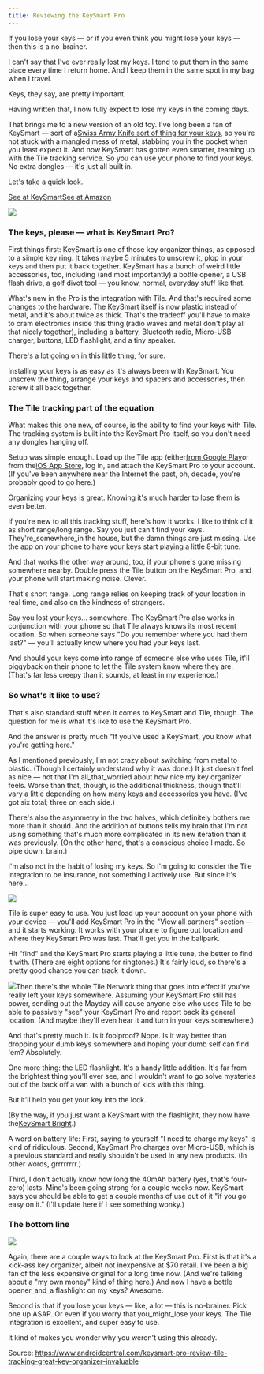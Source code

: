 ```yaml
---
title: Reviewing the KeySmart Pro 
---
```


If you lose your keys — or if you even think you might lose your keys — then this is a no-brainer.

I can't say that I've ever really lost my keys. I tend to put them in the same place every time I return home. And I keep them in the same spot in my bag when I travel.

Keys, they say, are pretty important.

Having written that, I now fully expect to lose my keys in the coming days.

That brings me to a new version of an old toy. I've long been a fan of KeySmart — sort of a[Swiss Army Knife sort of thing for your keys](https://www.amazon.com/KeySmart-Classic-Compact-Keychain-Organizer/dp/B00JOFJJ5Y?tag=androidcentralb-20&ascsubtag=UUacUdUnU62858), so you're not stuck with a mangled mess of metal, stabbing you in the pocket when you least expect it. And now KeySmart has gotten even smarter, teaming up with the Tile tracking service. So you can use your phone to find your keys. No extra dongles — it's just all built in.

Let's take a quick look.

[See at KeySmart](https://www.getkeysmart.com/?rfsn=768606.c2e93d)[See at Amazon](https://www.amazon.com/KeySmart-Compact-Holder-Light-Technology/dp/B074SD4FM9?tag=androidcentralb-20&ascsubtag=UUacUdUnU62858)

![](http://img0.tuicool.com/u2UjuiA.jpg!web)

### The keys, please — what is KeySmart Pro?

First things first: KeySmart is one of those key organizer things, as opposed to a simple key ring. It takes maybe 5 minutes to unscrew it, plop in your keys and then put it back together. KeySmart has a bunch of weird little accessories, too, including \(and most importantly\) a bottle opener, a USB flash drive, a golf divot tool — you know, normal, everyday stuff like that.

What's new in the Pro is the integration with Tile. And that's required some changes to the hardware. The KeySmart itself is now plastic instead of metal, and it's about twice as thick. That's the tradeoff you'll have to make to cram electronics inside this thing \(radio waves and metal don't play all that nicely together\), including a battery, Bluetooth radio, Micro-USB charger, buttons, LED flashlight, and a tiny speaker.

There's a lot going on in this little thing, for sure.

Installing your keys is as easy as it's always been with KeySmart. You unscrew the thing, arrange your keys and spacers and accessories, then screw it all back together.

### The Tile tracking part of the equation

What makes this one new, of course, is the ability to find your keys with Tile. The tracking system is built into the KeySmart Pro itself, so you don't need any dongles hanging off.

Setup was simple enough. Load up the Tile app \(either[from Google Play](https://play.google.com/store/apps/details?id=com.thetileapp.tile)or from the[iOS App Store](https://itunes.apple.com/us/app/tile-find-track-your-lost-phone-wallet-keys/id664939913?mt=8&at=10l3Vy&ct=UUacUdUnU62858), log in, and attach the KeySmart Pro to your account. \(If you've been anywhere near the Internet the past, oh, decade, you're probably good to go here.\)

Organizing your keys is great. Knowing it's much harder to lose them is even better.

If you're new to all this tracking stuff, here's how it works. I like to think of it as short range/long range. Say you just can't find your keys. They're_somewhere_in the house, but the damn things are just missing. Use the app on your phone to have your keys start playing a little 8-bit tune.

And that works the other way around, too, if your phone's gone missing somewhere nearby. Double press the Tile button on the KeySmart Pro, and your phone will start making noise. Clever.

That's short range. Long range relies on keeping track of your location in real time, and also on the kindness of strangers.

Say you lost your keys... somewhere. The KeySmart Pro also works in conjunction with your phone so that Tile always knows its most recent location. So when someone says "Do you remember where you had them last?" — you'll actually know where you had your keys last.

And should your keys come into range of someone else who uses Tile, it'll piggyback on their phone to let the Tile system know where they are. \(That's far less creepy than it sounds, at least in my experience.\)

### So what's it like to use?

That's also standard stuff when it comes to KeySmart and Tile, though. The question for me is what it's like to use the KeySmart Pro.

And the answer is pretty much "If you've used a KeySmart, you know what you're getting here."

As I mentioned previously, I'm not crazy about switching from metal to plastic. \(Though I certainly understand why it was done.\) It just doesn't feel as nice — not that I'm all_that_worried about how nice my key organizer feels. Worse than that, though, is the additional thickness, though that'll vary a little depending on how many keys and accessories you have. \(I've got six total; three on each side.\)

There's also the asymmetry in the two halves, which definitely bothers me more than it should. And the addition of buttons tells my brain that I'm not using something that's much more complicated in its new iteration than it was previously. \(On the other hand, that's a conscious choice I made. So pipe down, brain.\)

I'm also not in the habit of losing my keys. So I'm going to consider the Tile integration to be insurance, not something I actively use. But since it's here...

![](http://img2.tuicool.com/eIjmYrN.jpg!web)

Tile is super easy to use. You just load up your account on your phone with your device — you'll add KeySmart Pro in the "View all partners" section — and it starts working. It works with your phone to figure out location and where they KeySmart Pro was last. That'll get you in the ballpark.

Hit "find" and the KeySmart Pro starts playing a little tune, the better to find it with. \(There are eight options for ringtones.\) It's fairly loud, so there's a pretty good chance you can track it down.

![](http://img0.tuicool.com/RveA7re.gif)Then there's the whole Tile Network thing that goes into effect if you've really left your keys somewhere. Assuming your KeySmart Pro still has power, sending out the Mayday will cause anyone else who uses Tile to be able to passively "see" your KeySmart Pro and report back its general location. \(And maybe they'll even hear it and turn in your keys somewhere.\)

And that's pretty much it. Is it foolproof? Nope. Is it way better than dropping your dumb keys somewhere and hoping your dumb self can find 'em? Absolutely.

One more thing: the LED flashlight. It's a handy little addition. It's far from the brightest thing you'll ever see, and I wouldn't want to go solve mysteries out of the back off a van with a bunch of kids with this thing.

But it'll help you get your key into the lock.

\(By the way, if you just want a KeySmart with the flashlight, they now have the[KeySmart Bright](https://getkeysmart.com/products/keysmart-bright).\)

A word on battery life: First, saying to yourself "I need to charge my keys" is kind of ridiculous. Second, KeySmart Pro charges over Micro-USB, which is a previous standard and really shouldn't be used in any new products. \(In other words, grrrrrrrr.\)

Third, I don't actually know how long the 40mAh battery \(yes, that's four-zero\) lasts. Mine's been going strong for a couple weeks now. KeySmart says you should be able to get a couple months of use out of it "if you go easy on it." \(I'll update here if I see something wonky.\)

### The bottom line

![](http://img0.tuicool.com/ZbEVjee.jpg!web)

Again, there are a couple ways to look at the KeySmart Pro. First is that it's a kick-ass key organizer, albeit not inexpensive at $70 retail. I've been a big fan of the less expensive original for a long time now. \(And we're talking about a "my own money" kind of thing here.\) And now I have a bottle opener_and_a flashlight on my keys? Awesome.

Second is that if you lose your keys — like, a lot — this is no-brainer. Pick one up ASAP. Or even if you worry that you_might_lose your keys. The Tile integration is excellent, and super easy to use.

It kind of makes you wonder why you weren't using this already.


Source:  https://www.androidcentral.com/keysmart-pro-review-tile-tracking-great-key-organizer-invaluable